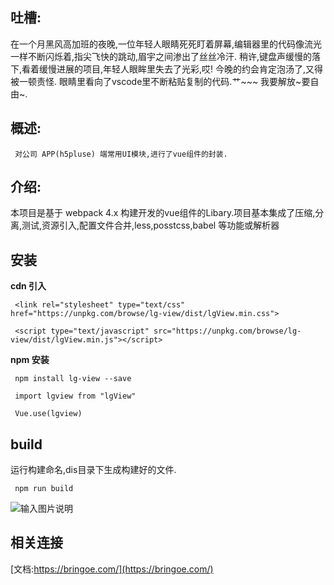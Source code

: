 
## 吐槽:
    
  在一个月黑风高加班的夜晚,一位年轻人眼睛死死盯着屏幕,编辑器里的代码像流光一样不断闪烁着,指尖飞快的跳动,眉宇之间渗出了丝丝冷汗.
稍许,键盘声缓慢的落下,看着缓慢进展的项目,年轻人眼眸里失去了光彩,哎! 今晚的约会肯定泡汤了,又得被一顿责怪. 眼睛里看向了vscode里不断粘贴复制的代码.艹~~~ 我要解放~要自由~.



## 概述:

     对公司 APP(h5pluse) 端常用UI模块,进行了vue组件的封装.

## 介绍:

 本项目是基于 webpack 4.x 构建开发的vue组件的Libary.项目基本集成了压缩,分离,测试,资源引入,配置文件合并,less,posstcss,babel 等功能或解析器

## 安装
 


 **cdn 引入** 

```
 <link rel="stylesheet" type="text/css" href="https://unpkg.com/browse/lg-view/dist/lgView.min.css">

 <script type="text/javascript" src="https://unpkg.com/browse/lg-view/dist/lgView.min.js"></script>

```
 **npm 安装** 


```
 npm install lg-view --save
```

```
 import lgview from "lgView"
   
 Vue.use(lgview)
```

## build 

运行构建命名,dis目录下生成构建好的文件.

```
 npm run build

```

![输入图片说明](https://images.gitee.com/uploads/images/2020/0327/155731_fec61355_2037786.png "屏幕截图.png")

## 相关连接

[文档:https://bringoe.com/](https://bringoe.com/)



